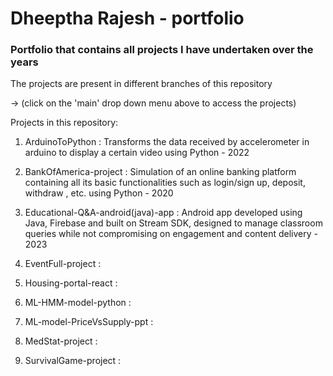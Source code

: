 # Dheeptha Rajesh - portfolio

### Portfolio that contains all projects I have undertaken over the years      

The projects are present in different branches of this repository

  -> (click on the 'main' drop down menu above to access the projects)

Projects in this repository:

  1. ArduinoToPython : Transforms the data received by accelerometer in arduino to display a certain video using Python - 2022
     
  2. BankOfAmerica-project : Simulation of an online banking platform containing all its basic functionalities such as login/sign up, deposit, withdraw , etc. using Python - 2020
     
  3. Educational-Q&A-android(java)-app : Android app developed using Java, Firebase and built on Stream SDK, designed to manage classroom queries while not compromising on engagement and content delivery - 2023
     
  4. EventFull-project :
     
  5. Housing-portal-react :
     
  6. ML-HMM-model-python :
     
  7. ML-model-PriceVsSupply-ppt :
     
  8. MedStat-project :
     
  9. SurvivalGame-project :
